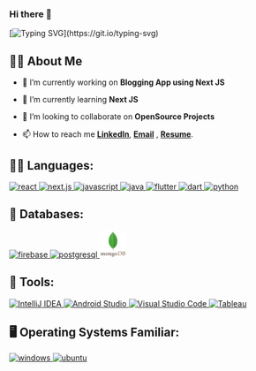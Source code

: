### Hi there 👋
[![Typing SVG](https://readme-typing-svg.demolab.com?font=Pacifico&pause=1000&width=435&lines=Hey%2C+It's+Shaheer;I+am+a+Full+Stack+Developer;I+love+reading+fiction+books;Let's+connect+and+contribute!)](https://git.io/typing-svg)


## 🙋‍♂️ About Me

- 📝 I’m currently working on **Blogging App using Next JS**

- 🌱 I’m currently learning **Next JS**

- 👯 I’m looking to collaborate on **OpenSource Projects**

- 📫 How to reach me **[LinkedIn](https://www.linkedin.com/in/mshaheeruddin/)**, **[Email](mshaheeruddin19757@gmail.com)** , **[Resume](https://drive.google.com/file/d/19Yjv75iDIIgEYzV4CNKQLdCnuVNKHd5y/view?usp=sharing)**.


## 👨‍💻 Languages:

<p align="start">
   <!-- React -->
    <a href="https://reactjs.org" target="_blank">
        <img src="https://www.vectorlogo.zone/logos/reactjs/reactjs-icon.svg" alt="react" width="40" height="40"/>
    </a>
     <!-- Next JS -->
    <a href="https://nextjs.org/" target="_blank">
        <img src="https://upload.vectorlogo.zone/logos/nextjs/images/2d3864ef-00e0-4026-ab1d-30e4a98e2899.svg" alt="next.js" width="40" height="40"/>
    </a>
    <!-- JavaScript -->
    <a href="https://www.javascript.com" target="_blank">
        <img src="https://www.vectorlogo.zone/logos/javascript/javascript-icon.svg" alt="javascript" width="40" height="40"/>
    </a>
       <!-- Java -->
    <a href="https://www.java.com" target="_blank">
        <img src="https://img.icons8.com/color/48/000000/java-coffee-cup-logo.png" alt="java" width="40" height="40"/>
    </a>
    <!-- Flutter -->
    <a href="https://flutter.dev" target="_blank">
        <img src="https://www.vectorlogo.zone/logos/flutterio/flutterio-icon.svg" alt="flutter" width="40" height="40"/>
    </a>
     <!-- Dart -->
    <a href="https://dart.dev" target="_blank">
        <img src="https://www.vectorlogo.zone/logos/dartlang/dartlang-icon.svg" alt="dart" width="40" height="40"/>
    </a>
        <!-- Python -->
    <a href="https://www.python.org" target="_blank">
        <img src="https://img.icons8.com/color/48/000000/python.png" alt="python" width="40" height="40"/>
    </a>
</p>

## 💾 Databases:

<p align="start">
    <!-- Firebase/Firestore -->
    <a href="https://firebase.google.com/" target="_blank">
        <img src="https://www.vectorlogo.zone/logos/firebase/firebase-icon.svg" alt="firebase" width="40" height="40"/>
    </a>
    <!-- Postgres SQL -->
    <a href="https://www.postgresql.org/" target="_blank">
        <img src="https://www.vectorlogo.zone/logos/postgresql/postgresql-ar21.svg" alt="postgresql" width="40" height="40"/>
    </a>
    <!-- MongoDB -->
    <a href="https://www.mongodb.com/" target="_blank">
        <img src="https://raw.githubusercontent.com/devicons/devicon/master/icons/mongodb/mongodb-original-wordmark.svg" alt="mongodb" width="48" height="48"/>
    </a>
</p>

## 🔨 Tools:

<p align="start">
    <!-- IntelliJ IDEA -->
    <a href="https://www.jetbrains.com/idea/" target="_blank">
        <img src="https://upload.vectorlogo.zone/logos/jetbrains_idea/images/d4398a36-c378-4511-a508-106ded6cd69a.svg" alt="IntelliJ IDEA" width="40" height="40" />
    </a>
    <!-- Android Studio -->
    <a href="https://developer.android.com/" target="_blank">
        <img src="https://img.icons8.com/color/48/000000/android-studio.png" alt="Android Studio" width="40" height="40"/>
    </a>
    <!-- Visual Studio Code -->
    <a href="https://code.visualstudio.com/" target="_blank">
        <img src="https://www.vectorlogo.zone/logos/visualstudio_code/visualstudio_code-icon.svg" alt="Visual Studio Code" width="40" height="40"/>
    </a>
     <!-- Tableau -->
    <a href="https://www.tableau.com/" target="_blank">
        <img src="https://upload.vectorlogo.zone/logos/tableau/images/113a311a-6d5d-4b7e-9193-79807e4844e3.svg" alt="Tableau" width="40" height="40"/>
    </a>
</p>

## 🖥️ Operating Systems Familiar:

<p align="start">
    <!-- Windows -->
    <a href="https://www.microsoft.com/en-us/windows/" target="_blank">
        <img src="https://www.vectorlogo.zone/logos/microsoft/microsoft-icon.svg" alt="windows" width="40" height="40"/>
    </a>
    <!-- Ubuntu -->
    <a href="https://www.ubuntu.com/" target="_blank">
        <img src="https://www.vectorlogo.zone/logos/ubuntu/ubuntu-icon.svg" alt="ubuntu" width="40" height="40"/>
    </a>
</p>
